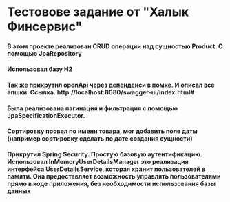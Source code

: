 # Тестовове задание от "Халык Финсервис"

#### В этом проекте реализован CRUD операции над сущностью Product. С помощью JpaRepository
#### Использовал базу H2
#### Так же прикрутил openApi через депенденси в помке. И описал все апшки. Ссылка: http://localhost:8080/swagger-ui/index.html#
#### Была реализована пагинация и фильтрация с помощью JpaSpecificationExecutor.
#### Сортировку провел по имени товара, мог добавить поле даты (например сортировку сделать по дате создания сущности)
#### Прикрутил Spring Security. Простую базовую аутентификацию. Использовал InMemoryUserDetailsManager это реализация интерфейса UserDetailsService, которая хранит пользователей в памяти. Она предоставляет возможность управлять пользователями прямо в коде приложения, без необходимости использования базы данных 


